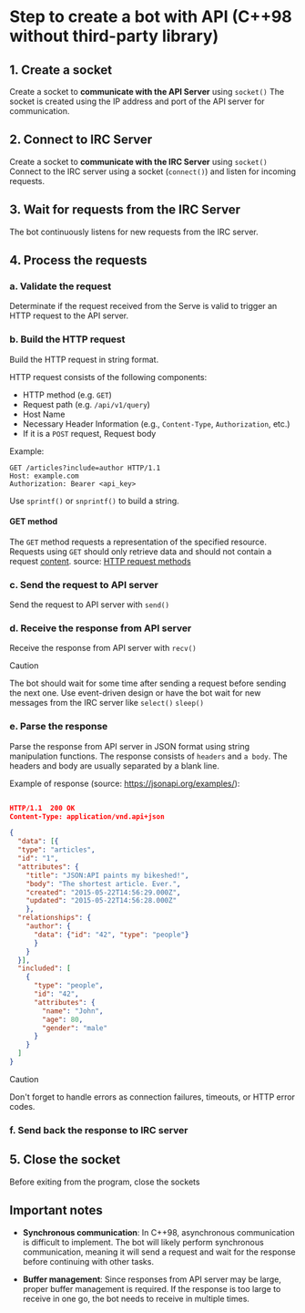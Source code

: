 
# Step to create a bot with API (C++98 without third-party library)

## 1. Create a socket

Create a socket to **communicate with the API Server** using `socket()`
The socket is created using the IP address and port of the API server for communication.

## 2. Connect to IRC Server

Create a socket to **communicate with the IRC Server** using `socket()`
Connect to the IRC server using a socket (`connect()`) and listen for incoming requests.  

## 3. Wait for requests from the IRC Server

The bot continuously listens for new requests from the IRC server.

## 4. Process the requests

### a. Validate the request

Determinate if the request received from the Serve is valid to trigger an HTTP request to the API server.

### b. Build the HTTP request

Build the HTTP request in string format.

HTTP request consists of the following components:
- HTTP method (e.g. `GET`)
- Request path (e.g. `/api/v1/query`)
- Host Name
- Necessary Header Information (e.g., `Content-Type`, `Authorization`, etc.)
- If it is a `POST` request, Request body

Example:
```HTTP
GET /articles?include=author HTTP/1.1
Host: example.com
Authorization: Bearer <api_key>
```
Use `sprintf()` or `snprintf()` to build a string.

#### GET method
The `GET` method requests a representation of the specified resource. Requests using `GET` should only retrieve data and should not contain a request [content](https://developer.mozilla.org/en-US/docs/Glossary/HTTP_Content).
source: [HTTP request methods](https://developer.mozilla.org/en-US/docs/Web/HTTP/Methods/GET)

### c. Send the request to API server

Send the request to API server with `send()`


### d. Receive the response from API server

Receive the response from API server with `recv()`

> [!CAUTION]
> The bot should wait for some time after sending a request before sending the next one.
> Use event-driven design or have the bot wait for new messages from the IRC server like `select()`  `sleep()`
  
### e. Parse the response

Parse the response from API server in JSON format using string manipulation functions.
The response consists of `headers` and `a body`. The headers and body are usually separated by a blank line.

Example of response (source: https://jsonapi.org/examples/):
```JSON

HTTP/1.1  200 OK
Content-Type: application/vnd.api+json

{
  "data": [{
  "type": "articles",
  "id": "1",
  "attributes": {
    "title": "JSON:API paints my bikeshed!",
    "body": "The shortest article. Ever.",
    "created": "2015-05-22T14:56:29.000Z",
    "updated": "2015-05-22T14:56:28.000Z"
    },
  "relationships": {
    "author": {
      "data": {"id": "42", "type": "people"}
      }
    }
  }],
  "included": [
    {
      "type": "people",
      "id": "42",
      "attributes": {
        "name": "John",
        "age": 80,
        "gender": "male"
      }
    }
  ]
}

```

> [!CAUTION]
>Don't forget to handle errors as connection failures, timeouts, or HTTP error codes.

### f. Send back the response to IRC server

## 5. Close the socket

Before exiting from the program, close the sockets


## Important notes

- **Synchronous communication**: In C++98, asynchronous communication is difficult to implement. The bot will likely perform synchronous communication, meaning it will send a request and wait for the response before continuing with other tasks.

- **Buffer management**: Since responses from API server may be large, proper buffer management is required. If the response is too large to receive in one go, the bot needs to receive in multiple times.
